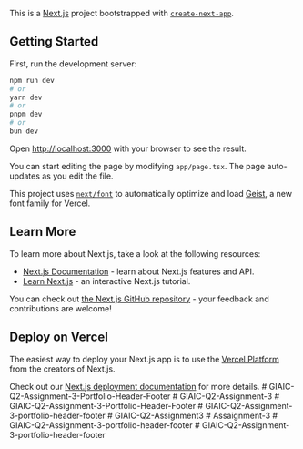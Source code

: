 This is a [Next.js](https://nextjs.org) project bootstrapped with [`create-next-app`](https://nextjs.org/docs/app/api-reference/cli/create-next-app).

## Getting Started

First, run the development server:

```bash
npm run dev
# or
yarn dev
# or
pnpm dev
# or
bun dev
```

Open [http://localhost:3000](http://localhost:3000) with your browser to see the result.

You can start editing the page by modifying `app/page.tsx`. The page auto-updates as you edit the file.

This project uses [`next/font`](https://nextjs.org/docs/app/building-your-application/optimizing/fonts) to automatically optimize and load [Geist](https://vercel.com/font), a new font family for Vercel.

## Learn More

To learn more about Next.js, take a look at the following resources:

- [Next.js Documentation](https://nextjs.org/docs) - learn about Next.js features and API.
- [Learn Next.js](https://nextjs.org/learn) - an interactive Next.js tutorial.

You can check out [the Next.js GitHub repository](https://github.com/vercel/next.js) - your feedback and contributions are welcome!

## Deploy on Vercel

The easiest way to deploy your Next.js app is to use the [Vercel Platform](https://vercel.com/new?utm_medium=default-template&filter=next.js&utm_source=create-next-app&utm_campaign=create-next-app-readme) from the creators of Next.js.

Check out our [Next.js deployment documentation](https://nextjs.org/docs/app/building-your-application/deploying) for more details.
#   G I A I C - Q 2 - A s s i g n m e n t - 3 - P o r t f o l i o - H e a d e r - F o o t e r  
 #   G I A I C - Q 2 - A s s i g n m e n t - 3  
 #   G I A I C - Q 2 - A s s i g n m e n t - 3 - P o r t f o l i o - H e a d e r - F o o t e r  
 #   G I A I C - Q 2 - A s s i g n m e n t - 3 - p o r t f o l i o - h e a d e r - f o o t e r  
 #   G I A I C - Q 2 - A s s i g n m e n t 3  
 #   A s s a i g n m e n t - 3  
 #   G I A I C - Q 2 - A s s i g n m e n t - 3 - p o r t f o l i o - h e a d e r - f o o t e r  
 #   G I A I C - Q 2 - A s s i g n m e n t - 3 - p o r t f o l i o - h e a d e r - f o o t e r  
 